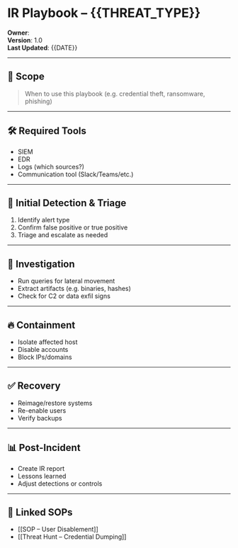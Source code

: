 # IR Playbook – {{THREAT_TYPE}}

**Owner**:  
**Version**: 1.0  
**Last Updated**: {{DATE}}  

---

## 🎯 Scope

> When to use this playbook (e.g. credential theft, ransomware, phishing)

---

## 🛠 Required Tools

- SIEM
- EDR
- Logs (which sources?)
- Communication tool (Slack/Teams/etc.)

---

## 🧩 Initial Detection & Triage

1. Identify alert type
2. Confirm false positive or true positive
3. Triage and escalate as needed

---

## 🧪 Investigation

- Run queries for lateral movement
- Extract artifacts (e.g. binaries, hashes)
- Check for C2 or data exfil signs

---

## 🔥 Containment

- Isolate affected host
- Disable accounts
- Block IPs/domains

---

## ✅ Recovery

- Reimage/restore systems
- Re-enable users
- Verify backups

---

## 📊 Post-Incident

- Create IR report
- Lessons learned
- Adjust detections or controls

---

## 📎 Linked SOPs

- [[SOP – User Disablement]]  
- [[Threat Hunt – Credential Dumping]]
